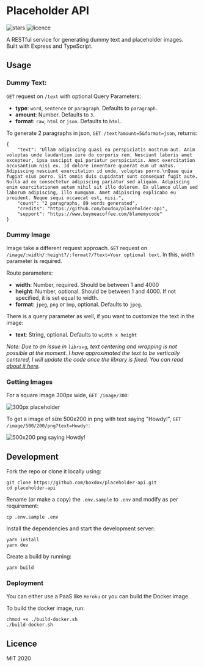 # Placeholder API

![stars](https://img.shields.io/github/stars/boxdox/placeholder-api?style=social)
![licence](https://img.shields.io/github/license/boxdox/placeholder-api)

A RESTful service for generating dummy text and placeholder images.
<br />Built with Express and TypeScript.

## Usage
### Dummy Text:
`GET` request on `/text` with optional Query Parameters:
  - **type**: `word`, `sentence` or `paragraph`. Defaults to `paragraph`.
  - **amount**: Number. Defaults to `3`.
  - **format**: `raw`, `html` or `json`. Defaults to `html`.

To generate 2 paragraphs in json, `GET /text?amount=5&format=json`, returns:

```
{
    "text": "Ullam adipiscing quasi ea perspiciatis nostrum aut. Anim voluptas unde laudantium iure do corporis rem. Nesciunt laboris amet excepteur, ipsa suscipit qui pariatur perspiciatis. Amet exercitation accusantium nisi ex. Id dolore inventore quaerat eum ut natus. Adipiscing nesciunt exercitation id unde, voluptas porro.\nQuae quia fugiat eius porro. Sit omnis duis cupidatat sunt consequat fugit aute. Nulla ad ex consectetur adipiscing pariatur sed aliquam. Adipiscing enim exercitationem autem nihil sit illo dolorem. Ex ullamco ullam sed laborum adipiscing, illo numquam. Amet adipiscing explicabo eu proident. Neque sequi occaecat est, nisi.",
    "count": "2 paragraphs, 89 words generated",
    "credits": "https://github.com/boxdox/placeholder-api",
    "support": "https://www.buymeacoffee.com/blamemycode"
}
```

### Dummy Image
Image take a different request approach. `GET` request on `/image/:width/:height?/:format?/?text=Your optional text`. In this, width parameter is required.

Route parameters:
- **width**: Number, required. Should be between 1 and 4000
- **height**: Number, optional. Should be between 1 and 4000. If not specified, it is set equal to width.
- **format**: `jpeg`, `png` or `bmp`, optional. Defaults to `jpeg`.

There is a query parameter as well, if you want to customize the text in the image:

- **text**: String, optional. Defaults to `width x height`

_Note: Due to an issue in `librsvg`, text centering and wrapping is not possible at the moment. I have approximated the text to be vertically centered, I will update the code once the library is fixed. You can read [about it here](https://github.com/lovell/sharp/issues/2106)._

### Getting Images
For a square image 300px wide, `GET /image/300`:

![300px placeholder](https://user-images.githubusercontent.com/19517445/82559396-2fa11000-9b8d-11ea-9651-042fd56c945d.jpg)

To get a image of size 500x200 in png with text saying "Howdy!", `GET /image/500/200/png?text=Howdy!`:

![500x200 png saying Howdy!](https://user-images.githubusercontent.com/19517445/82559388-2dd74c80-9b8d-11ea-9592-051a76c8cdba.png)

## Development
Fork the repo or clone it locally using:
```
git clone https://github.com/boxdox/placeholder-api.git
cd placeholder-api
```        

Rename (or make a copy) the `.env.sample` to `.env` and modify as per requirement:
```
cp .env.sample .env
```

Install the dependencies and start the development server:
```
yarn install
yarn dev
```    

Create a build by running:
```
yarn build
```      
    
### Deployment
You can either use a PaaS like `Heroku` or you can build the Docker image.

To build the docker image, run:
```
chmod +x ./build-docker.sh
./build-docker.sh
```

## Licence
MIT 2020

